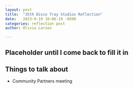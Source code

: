 ```yaml
---
layout: post
title:  "35th Disco Tray Studios Reflection"
date:   2023-9-19 10:06:19 -0500
categories: reflection post
author: Olivia Larson

---
```

## Placeholder until I come back to fill it in

## Things to talk about 
- Community Partners meeting 






